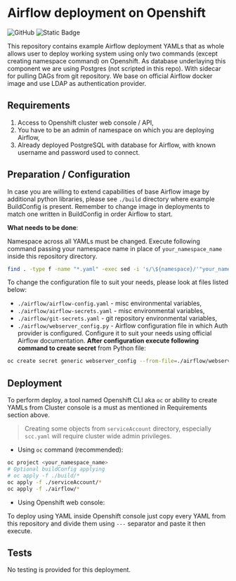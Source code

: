 # Airflow deployment on Openshift

![GitHub](https://img.shields.io/github/license/Veinar/airflow_openshift)
![Static Badge](https://img.shields.io/badge/contributions-welcome-blue)


This repository contains example Airflow deployment YAMLs that as whole allows user to deploy working system using only two commands (except creating namespace command) on Openshift. As database underlaying this component we are using Postgres (not scripted in this repo). With sidecar for pulling DAGs from git repository. We base on official Airflow docker image and use LDAP as authentication provider.

## Requirements

1. Access to Openshift cluster web console / API,
1. You have to be an admin of namespace on which you are deploying Airflow,
1. Already deployed PostgreSQL with database for Airflow, with known username and password used to connect.

## Preparation / Configuration

In case you are willing to extend capabilities of base Airflow image by additional python libraries, please see `./build` directory where example BuildConfig is present. Remember to change image in deployments to match one written in BuildConfig in order Airflow to start.

**What needs to be done**:

Namespace across all YAMLs must be changed. Execute following command passing your namespace name in place of `your_namespace_name` inside this repository directory. 

```sh
find . -type f -name "*.yaml" -exec sed -i 's/\${namespace}/'"your_namespace_name"'/g' {} \;
```
To change the configuration file to suit your needs, please look at files listed below:
* `./airflow/airflow-config.yaml` - misc environmental variables, 
* `./airflow/airflow-secrets.yaml` - misc environmental variables,
* `./airflow/git-secrets.yaml` - git repository environmental variables,
* `./airflow/webserver_config.py` - Airflow configuration file in which Auth provider is configured. Configure it to suit your needs using official Airflow documentation. **After configuration execute following command to create secret** from Python file:

```bash
oc create secret generic webserver_config --from-file=./airflow/webserver_config.py --dry-run=client -o yaml > ./airflow/webserver_config.yaml
```

## Deployment

To perform deploy, a tool named Openshift CLI aka `oc` or ability to create YAMLs from Cluster console is a must as mentioned in Requirements section above.

> Creating some objects from `serviceAccount` directory, especially `scc.yaml` will require cluster wide admin privileges.

* Using `oc` command (recommended):

```sh
oc project <your_namespace_name>
# Optional buildConfig applying
# oc apply -f ./build/* 
oc apply -f ./serviceAccount/*
oc apply -f ./airflow/*
```

* Using Openshift web console:

To deploy using YAML inside Openshift console just copy every YAML from this repository and divide them using `---` separator and paste it then execute.

## Tests

No testing is provided for this deployment.